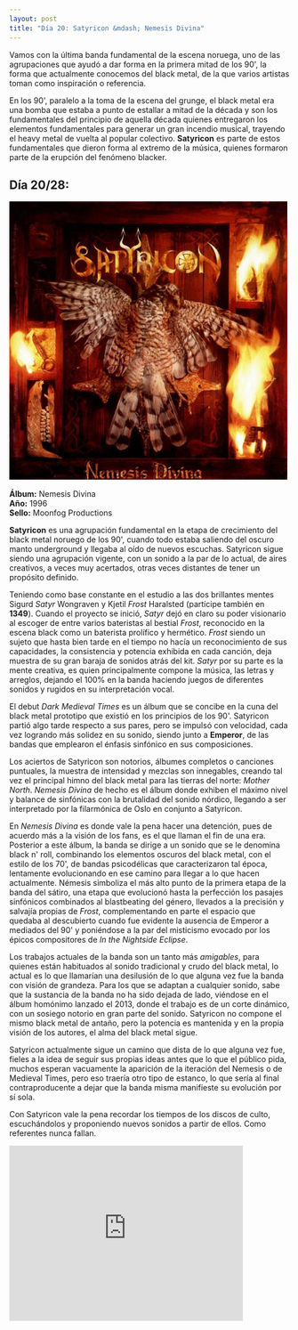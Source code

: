 ```yaml
---
layout: post
title: "Día 20: Satyricon &mdash; Nemesis Divina"
---
```


Vamos con la última banda fundamental de la escena noruega, uno de las agrupaciones que ayudó a dar forma en la primera mitad de los 90', la forma que actualmente conocemos del black metal, de la que varios artistas toman como inspiración o referencia.

En los 90', paralelo a la toma de la escena del grunge, el black metal era una bomba que estaba a punto de estallar a mitad de la década y son los fundamentales del principio de aquella década quienes entregaron los elementos fundamentales para generar un gran incendio musical, trayendo el heavy metal de vuelta al popular colectivo. **Satyricon** es parte de estos fundamentales que dieron forma al extremo de la música, quienes formaron parte de la erupción del fenómeno blacker.

<!-- more -->

## Día 20/28:

![Portada del Álbum](/images/satyricon-nemesisdivina.jpg)

**Álbum:** Nemesis Divina  
**Año:** 1996  
**Sello:** Moonfog Productions  

**Satyricon** es una agrupación fundamental en la etapa de crecimiento del black metal noruego de los 90', cuando todo estaba saliendo del oscuro manto underground y llegaba al oído de nuevos escuchas. Satyricon sigue siendo una agrupación vigente, con un sonido a la par de lo actual, de aires creativos, a veces muy acertados, otras veces distantes de tener un propósito definido.

Teniendo como base constante en el estudio a las dos brillantes mentes Sigurd *Satyr* Wongraven y Kjetil *Frost* Haralsted (partícipe también en **1349**). Cuando el proyecto se inició, *Satyr* dejó en claro su poder visionario al escoger de entre varios bateristas al bestial *Frost*, reconocido en la escena black como un baterista prolífico y hermético. *Frost* siendo un sujeto que hasta bien tarde en el tiempo no hacía un reconocimiento de sus capacidades, la consistencia y potencia exhibida en cada canción, deja muestra de su gran baraja de sonidos atrás del kit. *Satyr* por su parte es la mente creativa, es quien principalmente compone la música, las letras y arreglos, dejando el 100% en la banda haciendo juegos de diferentes sonidos y rugidos en su interpretación vocal.

El debut *Dark Medieval Times* es un álbum que se concibe en la cuna del black metal prototipo que existió en los principios de los 90'. Satyricon partió algo tarde respecto a sus pares, pero se impulsó con velocidad, cada vez logrando más solidez en su sonido, siendo junto a **Emperor**, de las bandas que emplearon el énfasis sinfónico en sus composiciones.

Los aciertos de Satyricon son notorios, álbumes completos o canciones puntuales, la muestra de intensidad y mezclas son innegables, creando tal vez el principal himno del black metal para las tierras del norte: *Mother North*. *Nemesis Divina* de hecho es el álbum donde exhiben el máximo nivel y balance de sinfónicas con la brutalidad del sonido nórdico, llegando a ser interpretado por la filarmónica de Oslo en conjunto a Satyricon.

En *Nemesis Divina* es donde vale la pena hacer una detención, pues de acuerdo más a la visión de los fans, es el que llaman el fin de una era. Posterior a este álbum, la banda se dirige a un sonido que se le denomina black n' roll, combinando los elementos oscuros del black metal, con el estilo de los 70', de bandas psicodélicas que caracterizaron tal época, lentamente evolucionando en ese camino para llegar a lo que hacen actualmente. Némesis simboliza el más alto punto de la primera etapa de la banda del sátiro, una etapa que evolucionó hasta la perfección los pasajes sinfónicos combinados al blastbeating del género, llevados a la precisión y salvajía propias de *Frost*, complementando en parte el espacio que quedaba al descubierto cuando fue evidente la ausencia de Emperor a mediados del 90' y poniéndose a la par del misticismo evocado por los épicos compositores de *In the Nightside Eclipse*.

Los trabajos actuales de la banda son un tanto más *amigables*, para quienes están habituados al sonido tradicional y crudo del black metal, lo actual es lo que llamarían una desilusión de lo que alguna vez fue la banda con visión de grandeza. Para los que se adaptan a cualquier sonido, sabe que la sustancia de la banda no ha sido dejada de lado, viéndose en el álbum homónimo lanzado el 2013, donde el trabajo es de un corte dinámico, con un sosiego notorio en gran parte del sonido. Satyricon no compone el mismo black metal de antaño, pero la potencia es mantenida y en la propia visión de los autores, el alma del black metal sigue.

Satyricon actualmente sigue un camino que dista de lo que alguna vez fue, fieles a la idea de seguir sus propias ideas antes que lo que el público pida, muchos esperan vacuamente la aparición de la iteración del Nemesis o de Medieval Times, pero eso traería otro tipo de estanco, lo que sería al final contraproducente a dejar que la banda misma manifieste su evolución por sí sola.

Con Satyricon vale la pena recordar los tiempos de los discos de culto, escuchándolos y proponiendo nuevos sonidos a partir de ellos. Como referentes nunca fallan.

<iframe width="420" height="315" src="https://www.youtube.com/embed/DNu8RSDPiwE" frameborder="0" allowfullscreen></iframe>